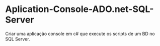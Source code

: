 #  Aplication-Console-ADO.net-SQL-Server
 Criar uma aplicação console em c# que execute os scripts de um BD no SQL Server.
